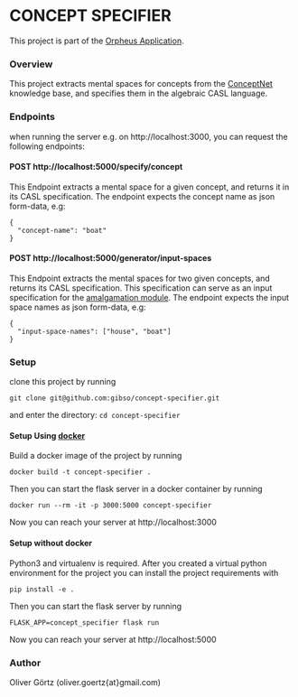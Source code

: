 CONCEPT SPECIFIER								
=================================

This project is part of the [Orpheus Application](https://github.com/gibso/orpheus-dev).

### Overview
This project extracts mental spaces for concepts from the [ConceptNet](http://conceptnet.io/) knowledge base, and specifies them in the algebraic CASL language.

### Endpoints

when running the server e.g. on http://localhost:3000, you can request the following endpoints:

 #### POST  http://localhost:5000/specify/concept

This Endpoint extracts a mental space for a given concept, and returns it in its CASL specification.
The endpoint expects the concept name as json form-data, e.g:
```
{
  "concept-name": "boat"
}
```

 #### POST  http://localhost:5000/generator/input-spaces

This Endpoint extracts the mental spaces for two given concepts, and returns its CASL specification.
This specification can serve as an input specification for the [amalgamation module](https://github.com/gibso/Amalgamation).
The endpoint expects the input space names as json form-data, e.g:
```
{
  "input-space-names": ["house", "boat"]
}
```


### Setup

clone this project by running 
```
git clone git@github.com:gibso/concept-specifier.git
```

and enter the directory: `cd concept-specifier`

#### Setup Using [docker](https://www.docker.com/get-started)
Build a docker image of the project by running
```
docker build -t concept-specifier .
```

Then you can start the flask server in a docker container by running
```
docker run --rm -it -p 3000:5000 concept-specifier
```
Now you can reach your server at http://localhost:3000 


#### Setup without docker
Python3 and virtualenv is required. After you created a virtual python environment for the project you can install the project requirements with 
```
pip install -e . 
```
Then you can start the flask server by running
```
FLASK_APP=concept_specifier flask run
```
Now you can reach your server at http://localhost:5000 

### Author
Oliver Görtz (oliver.goertz{at}gmail.com)